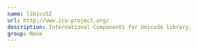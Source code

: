 ```yaml
---
name: libicu52
url: http://www.icu-project.org/
description: International Components for Unicode library.
group: None
---
```

